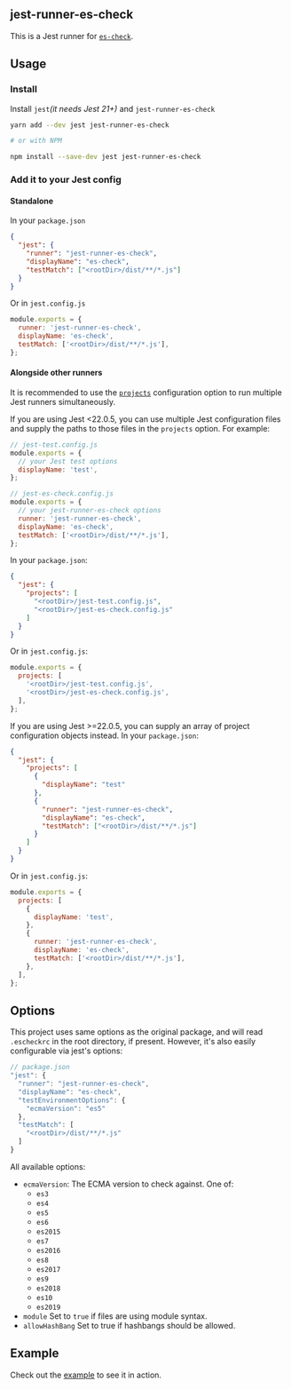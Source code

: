 ## jest-runner-es-check

This is a Jest runner for [`es-check`](https://github.com/dollarshaveclub/es-check).

## Usage

### Install

Install `jest`_(it needs Jest 21+)_ and `jest-runner-es-check`

```bash
yarn add --dev jest jest-runner-es-check

# or with NPM

npm install --save-dev jest jest-runner-es-check
```

### Add it to your Jest config

#### Standalone

In your `package.json`

```json
{
  "jest": {
    "runner": "jest-runner-es-check",
    "displayName": "es-check",
    "testMatch": ["<rootDir>/dist/**/*.js"]
  }
}
```

Or in `jest.config.js`

```js
module.exports = {
  runner: 'jest-runner-es-check',
  displayName: 'es-check',
  testMatch: ['<rootDir>/dist/**/*.js'],
};
```

#### Alongside other runners

It is recommended to use the [`projects`](https://facebook.github.io/jest/docs/en/configuration.html#projects-array-string-projectconfig) configuration option to run multiple Jest runners simultaneously.

If you are using Jest <22.0.5, you can use multiple Jest configuration files and supply the paths to those files in the `projects` option. For example:

```js
// jest-test.config.js
module.exports = {
  // your Jest test options
  displayName: 'test',
};

// jest-es-check.config.js
module.exports = {
  // your jest-runner-es-check options
  runner: 'jest-runner-es-check',
  displayName: 'es-check',
  testMatch: ['<rootDir>/dist/**/*.js'],
};
```

In your `package.json`:

```json
{
  "jest": {
    "projects": [
      "<rootDir>/jest-test.config.js",
      "<rootDir>/jest-es-check.config.js"
    ]
  }
}
```

Or in `jest.config.js`:

```js
module.exports = {
  projects: [
    '<rootDir>/jest-test.config.js',
    '<rootDir>/jest-es-check.config.js',
  ],
};
```

If you are using Jest >=22.0.5, you can supply an array of project configuration objects instead. In your `package.json`:

```json
{
  "jest": {
    "projects": [
      {
        "displayName": "test"
      },
      {
        "runner": "jest-runner-es-check",
        "displayName": "es-check",
        "testMatch": ["<rootDir>/dist/**/*.js"]
      }
    ]
  }
}
```

Or in `jest.config.js`:

```js
module.exports = {
  projects: [
    {
      displayName: 'test',
    },
    {
      runner: 'jest-runner-es-check',
      displayName: 'es-check',
      testMatch: ['<rootDir>/dist/**/*.js'],
    },
  ],
};
```

## Options

This project uses same options as the original package, and will read `.escheckrc` in the root directory, if present. However, it's also easily configurable via jest's options:

```js
// package.json
"jest": {
  "runner": "jest-runner-es-check",
  "displayName": "es-check",
  "testEnvironmentOptions": {
    "ecmaVersion": "es5"
  },
  "testMatch": [
    "<rootDir>/dist/**/*.js"
  ]
}
```

All available options:

- `ecmaVersion`: The ECMA version to check against. One of:
  - `es3`
  - `es4`
  - `es5`
  - `es6`
  - `es2015`
  - `es7`
  - `es2016`
  - `es8`
  - `es2017`
  - `es9`
  - `es2018`
  - `es10`
  - `es2019`
- `module` Set to `true` if files are using module syntax.
- `allowHashBang` Set to true if hashbangs should be allowed.

## Example

Check out the [example](/example) to see it in action.
